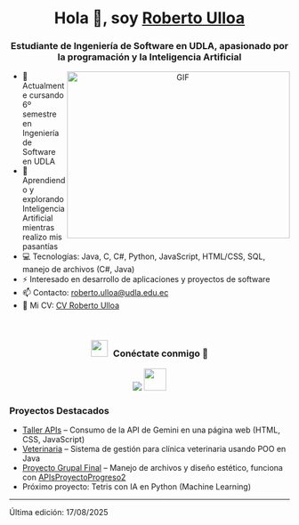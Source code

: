 <h1 align="center">Hola 👋, soy <a href="https://github.com/RobertoUlloaU" target="blank">Roberto Ulloa</a></h1>
<h3 align="center">Estudiante de Ingeniería de Software en UDLA, apasionado por la programación y la Inteligencia Artificial</h3>

<a target="_blank" align="center">
  <img align="right" height="300" width="400" alt="GIF" src="https://media.giphy.com/media/SWoSkN6DxTszqIKEqv/giphy.gif">
</a>

- 🔭 Actualmente cursando 6º semestre en Ingeniería de Software en UDLA
- 🌱 Aprendiendo y explorando Inteligencia Artificial mientras realizo mis pasantías
- 💻 Tecnologías: Java, C, C#, Python, JavaScript, HTML/CSS, SQL, manejo de archivos (C#, Java)
- ⚡ Interesado en desarrollo de aplicaciones y proyectos de software
- 📫 Contacto: roberto.ulloa@udla.edu.ec
- 📄 Mi CV: [CV Roberto Ulloa](https://github.com/RobertoUlloaU)

<br/>
<h3 align="center"> <img src="https://media.giphy.com/media/iY8CRBdQXODJSCERIr/giphy.gif" width="30" height="30" style="margin-right: 10px;">Conéctate conmigo 🤝 </h3>

<p align="center">
    <a target="_blank" href="https://www.linkedin.com/in/robertoulloa3/">
      <img src="https://img.icons8.com/doodle/40/000000/linkedin--v2.png"></a>
    <a href="mailto:roberto.ulloa@udla.edu.ec" target="_blank">
      <img src="https://images.icon-icons.com/70/PNG/512/outlook_14099.png" width="40" height="40"/></a>
</p>


### Proyectos Destacados
- [Taller APIs](https://github.com/RobertoUlloaU/TallerAPIs.git) – Consumo de la API de Gemini en una página web (HTML, CSS, JavaScript)
- [Veterinaria](https://github.com/RobertoUlloaU/Veterinaria.git) – Sistema de gestión para clínica veterinaria usando POO en Java
- [Proyecto Grupal Final](https://github.com/DANIEL450223/ProyectoGrupalFinal.git) – Manejo de archivos y diseño estético, funciona con [APIsProyectoProgreso2](https://github.com/DANIEL450223/APIsProyectoProgreso2.git)
- Próximo proyecto: Tetris con IA en Python (Machine Learning)  

---

Última edición: 17/08/2025
